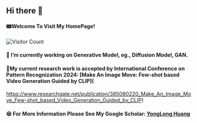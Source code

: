 ## Hi there 👋

#### :pager:Welcome To Visit My HomePage!

![Visitor Count](https://profile-counter.glitch.me/Fatlong666/count.svg)

#### 🔭 I’m currently working on Generative Model, eg., Diffusion Model, GAN.  

#### :hamburger:My current research work is accepted by International Conference on Pattern Recognization 2024: [Make An Image Move: Few-shot based Video Generation Guided by CLIP](
https://www.researchgate.net/publication/385080220_Make_An_Image_Move_Few-shot_based_Video_Generation_Guided_by_CLIP)


#### :laughing: For More Information Please See My Google Scholar: [YongLong Huang](https://scholar.google.com.hk/citations?hl=zh-CN&view_op=list_works&gmla=ALUCkoXgfRAz6FN-KkFqnFcFLtVNDFwhSauCKCVjNfqc7RP9760CTxrzfscp2oM2-XALhyF6Jr3F4ZXpYEXcB12Kq8Q&user=YU5Pqq8AAAAJ)







<!--
**FatLong666/Fatlong666** is a ✨ _special_ ✨ repository because its `README.md` (this file) appears on your GitHub profile.

Here are some ideas to get you started:

- 🔭 I’m currently working on ...
- 🌱 I’m currently learning ...
- 👯 I’m looking to collaborate on ...
- 🤔 I’m looking for help with ...
- 💬 Ask me about ...
- 📫 How to reach me: ...
- 😄 Pronouns: ...
- ⚡ Fun fact: ...
-->
